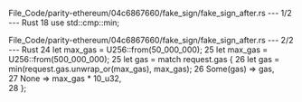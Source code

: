 File_Code/parity-ethereum/04c6867660/fake_sign/fake_sign_after.rs --- 1/2 --- Rust
                                                                                                                                                            18 use std::cmp::min;

File_Code/parity-ethereum/04c6867660/fake_sign/fake_sign_after.rs --- 2/2 --- Rust
24         let max_gas = U256::from(50_000_000);                                                                                                             25         let max_gas = U256::from(500_000_000);
25         let gas = match request.gas {                                                                                                                     26         let gas = min(request.gas.unwrap_or(max_gas), max_gas);
26                 Some(gas) => gas,                                                                                                                            
27                 None => max_gas * 10_u32,                                                                                                                    
28         };                                                                                                                                                   

